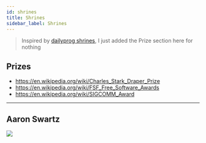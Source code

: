 ```yaml
---
id: shrines
title: Shrines
sidebar_label: Shrines
---
```


> Inspired by [dailyprog shrines](https://dailyprog.org/shrine/), I just added the Prize section here for nothing

## Prizes

- https://en.wikipedia.org/wiki/Charles_Stark_Draper_Prize
- https://en.wikipedia.org/wiki/FSF_Free_Software_Awards
- https://en.wikipedia.org/wiki/SIGCOMM_Award

---

## Aaron Swartz

![](/img//masked-swartz.jpg)
